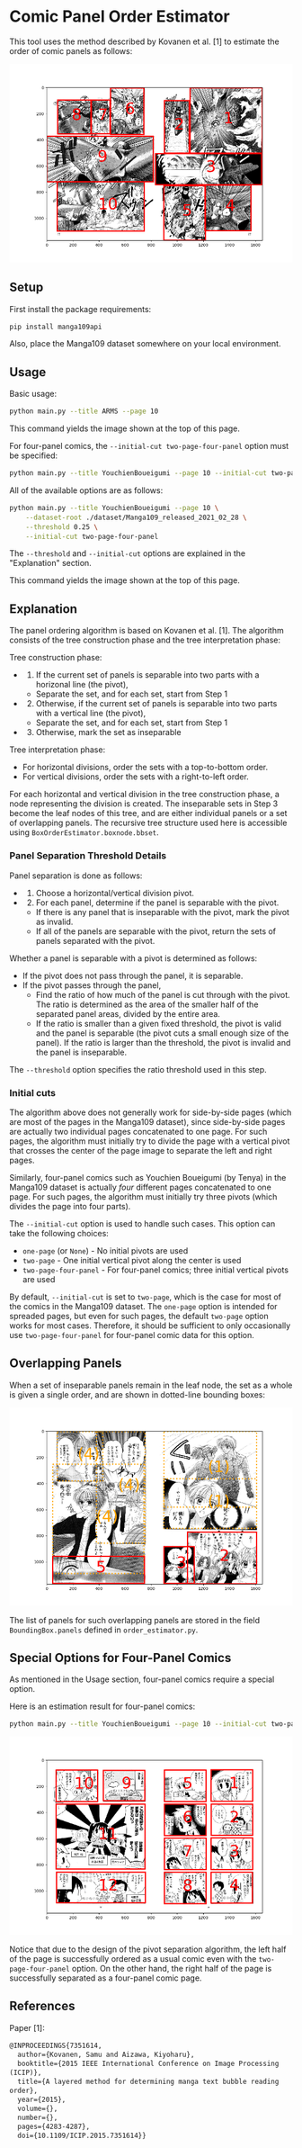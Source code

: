 # Comic Panel Order Estimator
This tool uses the method described by Kovanen et al. [1] to estimate the order of comic panels as follows:

![Example estimation result.](./res/two-page.png)


## Setup
First install the package requirements:
```bash
pip install manga109api
```

Also, place the Manga109 dataset somewhere on your local environment.


## Usage
Basic usage:

```bash
python main.py --title ARMS --page 10
```

This command yields the image shown at the top of this page.


For four-panel comics, the `--initial-cut two-page-four-panel` option must be specified:

```bash
python main.py --title YouchienBoueigumi --page 10 --initial-cut two-page-four-panel
```

All of the available options are as follows:

```bash
python main.py --title YouchienBoueigumi --page 10 \
    --dataset-root ./dataset/Manga109_released_2021_02_28 \
    --threshold 0.25 \
    --initial-cut two-page-four-panel
```

The `--threshold` and `--initial-cut` options are explained in the "Explanation" section.

This command yields the image shown at the top of this page.


## Explanation
The panel ordering algorithm is based on Kovanen et al. [1].
The algorithm consists of the tree construction phase and the tree interpretation phase:

Tree construction phase:

- 1. If the current set of panels is separable into two parts with a horizonal line (the pivot),
  - Separate the set, and for each set, start from Step 1
- 2. Otherwise, if the current set of panels is separable into two parts with a vertical line (the pivot),
  - Separate the set, and for each set, start from Step 1
- 3. Otherwise, mark the set as inseparable

Tree interpretation phase:

- For horizontal divisions, order the sets with a top-to-bottom order.
- For vertical divisions, order the sets with a right-to-left order.

For each horizontal and vertical division in the tree construction phase, a node representing the division is created.
The inseparable sets in Step 3 become the leaf nodes of this tree, and are either individual panels or a set of overlapping panels.
The recursive tree structure used here is accessible using `BoxOrderEstimator.boxnode.bbset`.


### Panel Separation Threshold Details
Panel separation is done as follows:

- 1. Choose a horizontal/vertical division pivot.
- 2. For each panel, determine if the panel is separable with the pivot.
  - If there is any panel that is inseparable with the pivot, mark the pivot as invalid.
  - If all of the panels are separable with the pivot, return the sets of panels separated with the pivot.

Whether a panel is separable with a pivot is determined as follows:

- If the pivot does not pass through the panel, it is separable.
- If the pivot passes through the panel,
  - Find the ratio of how much of the panel is cut through with the pivot. The ratio is determined as the area of the smaller half of the separated panel areas, divided by the entire area.
  - If the ratio is smaller than a given fixed threshold, the pivot is valid and the panel is separable (the pivot cuts a small enough size of the panel). If the ratio is larger than the threshold, the pivot is invalid and the panel is inseparable.

The `--threshold` option specifies the ratio threshold used in this step.


### Initial cuts
The algorithm above does not generally work for side-by-side pages (which are most of the pages in the Manga109 dataset), since side-by-side pages are actually two individual pages concatenated to one page. For such pages, the algorithm must initially try to divide the page with a vertical pivot that crosses the center of the page image to separate the left and right pages.

Similarly, four-panel comics such as Youchien Boueigumi (by Tenya) in the Manga109 dataset is actually _four_ different pages concatenated to one page. For such pages, the algorithm must initially try three pivots (which divides the page into four parts).

The `--initial-cut` option is used to handle such cases. This option can take the following choices:

- `one-page` (or `None`) - No initial pivots are used
- `two-page` - One initial vertical pivot along the center is used
- `two-page-four-panel` - For four-panel comics; three initial vertical pivots are used

By default, `--initial-cut` is set to `two-page`, which is the case for most of the comics in the Manga109 dataset.
The `one-page` option is intended for spreaded pages, but even for such pages, the default `two-page` option works for most cases.
Therefore, it should be sufficient to only occasionally use `two-page-four-panel` for four-panel comic data for this option.


## Overlapping Panels
When a set of inseparable panels remain in the leaf node, the set as a whole is given a single order, and are shown in dotted-line bounding boxes:

![Example estimation result for overlapping panels.](./res/overlapping.png)

The list of panels for such overlapping panels are stored in the field `BoundingBox.panels` defined in `order_estimator.py`.


## Special Options for Four-Panel Comics
As mentioned in the Usage section, four-panel comics require a special option.

Here is an estimation result for four-panel comics:

```bash
python main.py --title YouchienBoueigumi --page 10 --initial-cut two-page-four-panel
```

![Example estimation result for four-panel comics.](./res/two-page-four-panel.png)

Notice that due to the design of the pivot separation algorithm, the left half of the page is successfully ordered as a usual comic even with the `two-page-four-panel` option. On the other hand, the right half of the page is successfully separated as a four-panel comic page.


## References
Paper [1]:

```
@INPROCEEDINGS{7351614,
  author={Kovanen, Samu and Aizawa, Kiyoharu},
  booktitle={2015 IEEE International Conference on Image Processing (ICIP)},
  title={A layered method for determining manga text bubble reading order},
  year={2015},
  volume={},
  number={},
  pages={4283-4287},
  doi={10.1109/ICIP.2015.7351614}}
```
